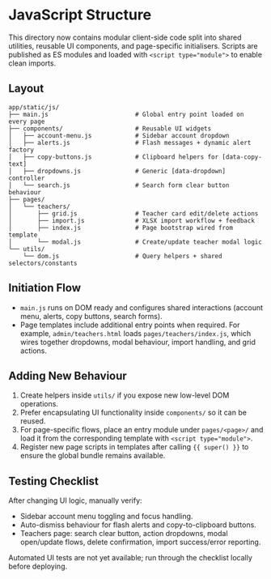 # JavaScript Structure

This directory now contains modular client-side code split into shared utilities, reusable UI components, and page-specific initialisers. Scripts are published as ES modules and loaded with `<script type="module">` to enable clean imports.

## Layout

```
app/static/js/
├── main.js                        # Global entry point loaded on every page
├── components/                    # Reusable UI widgets
│   ├── account-menu.js            # Sidebar account dropdown
│   ├── alerts.js                  # Flash messages + dynamic alert factory
│   ├── copy-buttons.js            # Clipboard helpers for [data-copy-text]
│   ├── dropdowns.js               # Generic [data-dropdown] controller
│   └── search.js                  # Search form clear button behaviour
├── pages/
│   └── teachers/
│       ├── grid.js                # Teacher card edit/delete actions
│       ├── import.js              # XLSX import workflow + feedback
│       ├── index.js               # Page bootstrap wired from template
│       └── modal.js               # Create/update teacher modal logic
└── utils/
    └── dom.js                     # Query helpers + shared selectors/constants
```

## Initiation Flow

* `main.js` runs on DOM ready and configures shared interactions (account menu, alerts, copy buttons, search forms).
* Page templates include additional entry points when required. For example, `admin/teachers.html` loads `pages/teachers/index.js`, which wires together dropdowns, modal behaviour, import handling, and grid actions.

## Adding New Behaviour

1. Create helpers inside `utils/` if you expose new low-level DOM operations.
2. Prefer encapsulating UI functionality inside `components/` so it can be reused.
3. For page-specific flows, place an entry module under `pages/<page>/` and load it from the corresponding template with `<script type="module">`.
4. Register new page scripts in templates after calling `{{ super() }}` to ensure the global bundle remains available.

## Testing Checklist

After changing UI logic, manually verify:

- Sidebar account menu toggling and focus handling.
- Auto-dismiss behaviour for flash alerts and copy-to-clipboard buttons.
- Teachers page: search clear button, action dropdowns, modal open/update flows, delete confirmation, import success/error reporting.

Automated UI tests are not yet available; run through the checklist locally before deploying.
